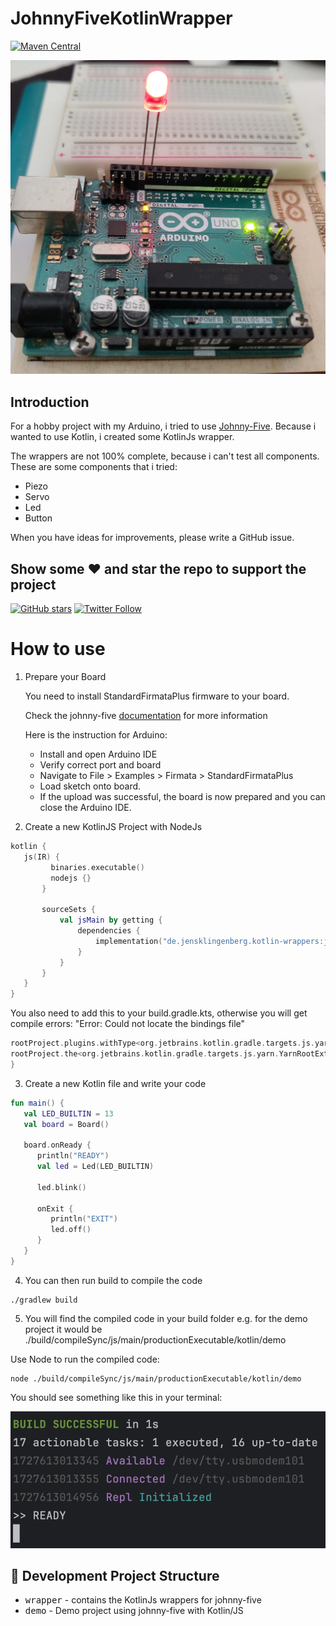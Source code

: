 # JohnnyFiveKotlinWrapper
[![Maven Central](https://img.shields.io/maven-central/v/de.jensklingenberg.kotlin-wrappers/johnny-five)](https://central.sonatype.com/artifact/de.jensklingenberg.kotlin-wrappers/johnny-five)
<p align="center">
  <img src ="https://github.com/Foso/JohnnyFiveKotlinWrapper/blob/main/docs/arduino2.jpg"  />
</p>

## Introduction
For a hobby project with my Arduino, i tried to use [Johnny-Five](https://johnny-five.io/). Because i wanted to use Kotlin, i created some KotlinJs wrapper.

The wrappers are not 100% complete, because i can't test all components. 
These are some components that i tried:
- Piezo
- Servo
- Led
- Button

When you have ideas for improvements, please write a GitHub issue.

## Show some :heart: and star the repo to support the project

[![GitHub stars](https://img.shields.io/github/stars/Foso/JohnnyFiveKotlinWrapper.svg?style=social&label=Star)](https://github.com/Foso/JohnnyFiveKotlinWrapper) [![Twitter Follow](https://img.shields.io/twitter/follow/jklingenberg_.svg?style=social)](https://twitter.com/jklingenberg_)

# How to use
1) Prepare your Board
   
   You need to install StandardFirmataPlus firmware to your board.
   
   Check the johnny-five [documentation](https://johnny-five.io/platform-support/) for more information

   Here is the instruction for Arduino:
   * Install and open Arduino IDE
   * Verify correct port and board
   * Navigate to File > Examples > Firmata > StandardFirmataPlus
   * Load sketch onto board.
   * If the upload was successful, the board is now prepared and you can close the Arduino IDE.

3) Create a new KotlinJS Project with NodeJs
   
```kotlin
kotlin {
   js(IR) {
         binaries.executable()
         nodejs {}
       }
   
       sourceSets {
           val jsMain by getting {
               dependencies {
                   implementation("de.jensklingenberg.kotlin-wrappers:johnny-five:0.8.3")
               }
           }
       }
   }
}
```

You also need to add this to your build.gradle.kts, otherwise you will get compile errors: "Error: Could not locate the bindings file"
```kotlin
rootProject.plugins.withType<org.jetbrains.kotlin.gradle.targets.js.yarn.YarnPlugin> {
rootProject.the<org.jetbrains.kotlin.gradle.targets.js.yarn.YarnRootExtension>().ignoreScripts = false
}
```

3) Create a new Kotlin file and write your code
```kotlin
fun main() {
   val LED_BUILTIN = 13
   val board = Board()

   board.onReady {
      println("READY")
      val led = Led(LED_BUILTIN)

      led.blink()

      onExit {
         println("EXIT")
         led.off()
      }
   }
}
```

4) You can then run build to compile the code
```shell
./gradlew build
```

5) You will find the compiled code in your build folder
e.g. for the demo project it would be ./build/compileSync/js/main/productionExecutable/kotlin/demo

Use Node to run the compiled code:
```shell
node ./build/compileSync/js/main/productionExecutable/kotlin/demo
```
You should see something like this in your terminal:
<p align="center">
  <img src ="https://github.com/Foso/JohnnyFiveKotlinWrapper/blob/main/docs/run.png"  />
</p>

   ## 👷 Development Project Structure
 	
* <kbd>wrapper</kbd> - contains the KotlinJs wrappers for johnny-five
* <kbd>demo</kbd> - Demo project using johnny-five with Kotlin/JS
